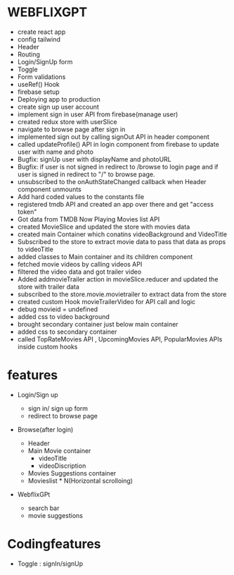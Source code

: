 # WEBFLIXGPT
 - create react app
 - config tailwind
 - Header
 - Routing
 - Login/SignUp form
 - Toggle
 - Form validations
 - useRef() Hook
 - firebase setup
 - Deploying app to production
 - create sign up user account
 - implement sign in user API from firebase(manage user)
 - created redux store with userSlice
 - navigate to browse page after sign in 
 - implemented sign out by calling signOut API in header component
 - called updateProfile() API in login component from firebase to update user with name and photo
 - Bugfix: signUp user with displayName and photoURL
 - Bugfix: if user is not signed in redirect to /browse to login page and if user is signed in redirect to "/" to browse page.
 - unsubscribed to the onAuthStateChanged callback when Header component unmounts
 - Add hard coded values to the constants file
 - registered tmdb API and created an app over there and get "access token"
 - Got data from TMDB Now Playing Movies list API
 - created MovieSlice and updated the store with movies data
 - created main Container which conatins videoBackground and VideoTitle
 - Subscribed to the store to extract movie data to pass that data as props to videoTitle
 - added classes to Main container and its children component
 - fetched movie videos by calling videos API
 - filtered the video data and got trailer video 
 - Added addmovieTrailer action in movieSlice.reducer and updated the store with trailer data 
 - subscribed to the store.movie.movietrailer to extract data from the store
 - created custom Hook movieTrailerVideo for API call and logic
 - debug movieid = undefined 
 - added css to video background
 - brought secondary container just below main container 
 - added css to secondary container 
 - called TopRateMovies API , UpcomingMovies API, PopularMovies APIs inside custom hooks 

 # features
 - Login/Sign up
   - sign in/ sign up form
   - redirect to browse page
 - Browse(after login)
   - Header
   - Main Movie container
     - videoTitle 
     - videoDiscription
   - Movies Suggestions container
    - Movieslist * N(Horizontal scrolloing)

 - WebflixGPt
   - search bar
   - movie suggestions

 # Codingfeatures
  - Toggle : signIn/signUp